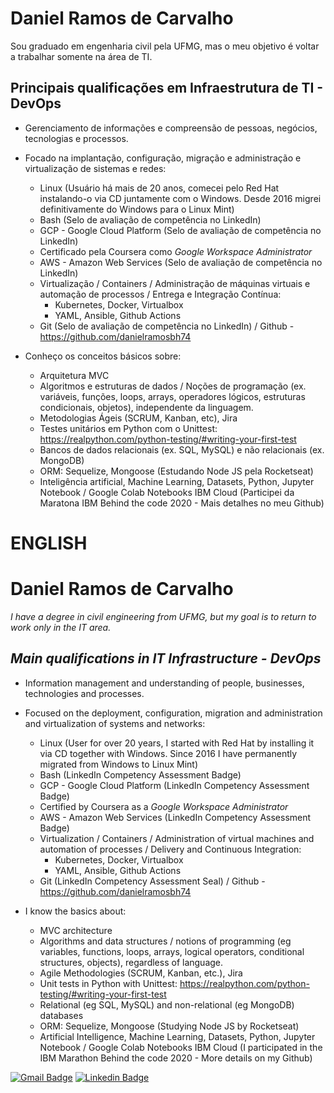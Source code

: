 # Daniel Ramos de Carvalho

Sou graduado em engenharia civil pela UFMG, mas o meu objetivo é voltar a trabalhar somente na área de TI.

## Principais qualificações em Infraestrutura de TI - DevOps

- Gerenciamento de informações e compreensão de pessoas, negócios, tecnologias e processos.

- Focado na implantação, configuração, migração e administração e virtualização de sistemas e redes:
  - Linux (Usuário há mais de 20 anos, comecei pelo Red Hat instalando-o via CD juntamente com o Windows.     Desde 2016 migrei definitivamente do Windows para o Linux Mint)
  - Bash (Selo de avaliação de competência no LinkedIn)
  - GCP - Google Cloud Platform (Selo de avaliação de competência no LinkedIn)
  - Certificado pela Coursera como _Google Workspace Administrator_
  - AWS - Amazon Web Services (Selo de avaliação de competência no LinkedIn)
  - Virtualização / Containers / Administração de máquinas virtuais e automação de processos / Entrega e Integração Contínua:
    - Kubernetes, Docker, Virtualbox
    - YAML, Ansible, Github Actions
  - Git (Selo de avaliação de competência no LinkedIn) / Github - https://github.com/danielramosbh74

- Conheço os conceitos básicos sobre: 
  - Arquitetura MVC
  - Algoritmos e estruturas de dados / Noções de programação (ex. variáveis, funções, loops, arrays, operadores lógicos, estruturas condicionais, objetos), independente da linguagem.
  - Metodologias Ágeis (SCRUM, Kanban, etc), Jira
  - Testes unitários em Python com o Unittest: https://realpython.com/python-testing/#writing-your-first-test
  - Bancos de dados relacionais (ex. SQL, MySQL) e não relacionais (ex. MongoDB)
  - ORM: Sequelize, Mongoose (Estudando Node JS pela Rocketseat)
  - Inteligência artificial, Machine Learning, Datasets, Python, Jupyter Notebook / Google Colab Notebooks IBM Cloud (Participei da Maratona IBM Behind the code 2020 - Mais detalhes no meu Github)

# ENGLISH

# Daniel Ramos de Carvalho

_I have a degree in civil engineering from UFMG, but my goal is to return to work only in the IT area._

## _Main qualifications in IT Infrastructure - DevOps_

- Information management and understanding of people, businesses, technologies and processes.

- Focused on the deployment, configuration, migration and administration and virtualization of systems and networks:
  - Linux (User for over 20 years, I started with Red Hat by installing it via CD together with Windows. Since 2016 I have permanently migrated from Windows to Linux Mint)
  - Bash (LinkedIn Competency Assessment Badge)
  - GCP - Google Cloud Platform (LinkedIn Competency Assessment Badge)
  - Certified by Coursera as a _Google Workspace Administrator_
  - AWS - Amazon Web Services (LinkedIn Competency Assessment Badge)
  - Virtualization / Containers / Administration of virtual machines and automation of processes / Delivery and Continuous Integration:
    - Kubernetes, Docker, Virtualbox
    - YAML, Ansible, Github Actions
  - Git (LinkedIn Competency Assessment Seal) / Github - https://github.com/danielramosbh74

- I know the basics about:
  - MVC architecture
  - Algorithms and data structures / notions of programming (eg variables, functions, loops, arrays, logical operators, conditional structures, objects), regardless of language.
  - Agile Methodologies (SCRUM, Kanban, etc.), Jira
  - Unit tests in Python with Unittest: https://realpython.com/python-testing/#writing-your-first-test
  - Relational (eg SQL, MySQL) and non-relational (eg MongoDB) databases
  - ORM: Sequelize, Mongoose (Studying Node JS by Rocketseat)
  - Artificial Intelligence, Machine Learning, Datasets, Python, Jupyter Notebook / Google Colab Notebooks IBM Cloud (I participated in the IBM Marathon Behind the code 2020 - More details on my Github)

<!-- ## [Currículo](https://docs.google.com/document/d/1qwTXHvnYy-VAkCYS09f7etmYj8XaCxZmN1PT6pNsMIo/edit?usp=sharing) | [_English Resume_](https://docs.google.com/document/d/1S96gmuiGEplLz-ZoijuSvP4_5_fxKZrvGu5EtwekRXk/edit?usp=sharing) -->

[![Gmail Badge](https://img.shields.io/badge/-Gmail-c14438?style=flat-square&logo=Gmail&logoColor=white&link=mailto:danielramosbh74@gmail.com)](mailto:danielramosbh74@gmail.com)
[![Linkedin Badge](https://img.shields.io/badge/-LinkedIn-blue?style=flat-square&logo=Linkedin&logoColor=white&link=https://https://www.linkedin.com/in/daniel-ramos-de-carvalho/)](https://www.linkedin.com/in/daniel-ramos-de-carvalho/)

<!--
![license-badge](https://img.shields.io/github/license/danielramosbh74/danielramosbh74.github.io)
![nlw-badge](https://img.shields.io/badge/NLW-done-%21bcc1b&?logo=data:image/png;base64,iVBORw0KGgoAAAANSUhEUgAAABAAAAAQCAMAAAAoLQ9TAAAALVBMVEVHcExxWsF0XMJzXMJxWcFsUsD///9jRrzY0u6Xh9Gsn9n39fyMecy0qd2bjNJWBT0WAAAABHRSTlMA2Do606wF2QAAAGlJREFUGJVdj1cWwCAIBLEsRU3uf9xobDH8+GZwUYi8i6ucJwrxKE+7D0G9Q4vlYqtmCSjndr4CgCgzlyFgfKfKCVO0LrPKjmiqMxGXkJwNnXskqWG+1oSM+BSwD8f29YLNjvx/OQrn+g99oQSoNmt3PgAAAABJRU5ErkJggg==)
<img width="400px" align="center" src="https://github.com/danielramosbh74/danielramosbh74.github.io/blob/master/images/Certificado-G-Suite-Administration.png?raw=true">   <img width="400px" align="center" src="https://github.com/danielramosbh74/danielramosbh74/blob/master/images/Certificado-Curso-Completo-de-PHP-7.png?raw=true">
-->

<!--
### Veja mais | _Read more_
-->

<!--
- [Pacotes publicados aqui no Github](https://github.com/danielramosbh74?tab=packages)
- [Meus repósitórios aqui no Github](https://github.com/danielramosbh74?tab=repositories)
- Alguns projetos onde colaborei:
  - https://github.com/filipedeschamps/BrasilAPI - Update CONTRIBUTING.md
  - https://github.com/evbacher/gd2md-html - Update dev-pt-br.md
  - Arctic Code Vault Contributor - danielramosbh74/wordpressplugin01
- **Cursos concluídos**
  - Javascripting - [Nodeshool](https://nodeschool.io/)
  - <img width="400px" align="center" src="https://github.com/danielramosbh74/danielramosbh74/blob/master/images/javascripting-menu.png?raw=true">
  - Javascript - [Rocketseat - Starter](https://app.rocketseat.com.br/starter)
  - <img width="400px" align="center" src="https://github.com/danielramosbh74/danielramosbh74/blob/master/images/rocketseat-starter-javascript.png?raw=true">
  - ES6 - [Rocketseat - Starter](https://app.rocketseat.com.br/starter)
  - <img width="400px" align="center" src="https://github.com/danielramosbh74/danielramosbh74/blob/master/images/rocketseat-starter-ES6.png?raw=true">
  - **NodeJS** - [Rocketseat - Starter](https://app.rocketseat.com.br/starter)
  - <img width="400px" align="center" src="https://github.com/danielramosbh74/danielramosbh74/blob/master/images/rocketseat-starter-nodejs-concluido.png?raw=true">
<!--
### Clientes
- [MBM Engenharia](https://www.mbmengenhariabh.com.br/)
- [Brasil Idiomas](http://brasilidiomas.com.co/)

<!-- ### Crowdfunding - Financiamento coletivo - Investidores Anjo
- [Campanha no Apoia-se](https://apoia.se/webmaster1)
- Entre em contato comigo pelo e-mail ou Whatsapp para conversarmos mais a respeito da viabilidade de alguns projetos (seus e meus) e eu te apresentar um "Plano de negócios" resumido sobre alguns projetos que tenho em mente depois de ouvir os seus. -->

<!--
### Hobbies - Músicas e outras coisas que acho interessantes
- Playlists diversas no YouTube
  - [Cool things and study](https://www.youtube.com/playlist?list=PLJ2ujWpVndPOFOOMTzP8pAdby_3PoC911)
  - [Tips](https://www.youtube.com/playlist?list=PLJ2ujWpVndPOfM9t69ABnK67LV1DZaBeN)
- Algumas Músicas
  - [Hard rock 1](https://www.youtube.com/playlist?list=PLJ2ujWpVndPOra5G_XA-dgF7_SgHR5jiQ)
  - [Pet Shop Boys - Originals x Covers](https://www.youtube.com/playlist?list=PLJ2ujWpVndPO31TKSTyAbfY9KE4ROLyny)

<!-- ### Artigos
- [Foco e Networking](https://www.linkedin.com/pulse/foco-e-networking-daniel-ramos-de-carvalho)
- [Outros ganhos com o Networking](https://www.linkedin.com/pulse/outros-ganhos-com-o-networking-daniel-ramos-de-carvalho) -->

<!--
_"Simplicity is a great virtue but it requires hard work to achieve it and education to appreciate it. And to make matters worse: complexity sells better."_
**Edsger W. Dijkstra**
-->
